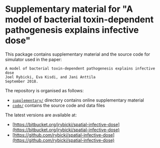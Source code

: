 # Supplementary material for "A model of bacterial toxin-dependent pathogenesis explains infective dose"

This package contains supplementary material and the source code for simulator used in the paper:

    A model of bacterial toxin-dependent pathogenesis explains infective dose
    Joel Rybicki, Eva Kisdi, and Jani Anttila
    September 2018.

The repository is organised as follows:

* [`supplementary/`](supplementary/README.md) directory contains online supplementary material
* [`code/`](code/README.md) contains the source code and data files

The latest versions are available at:

* [https://bitbucket.org/jrybicki/spatial-infective-dose](https://bitbucket.org/jrybicki/spatial-infective-dose)
* [https://github.com/rybicki/spatial-infective-dose](https://github.com/rybicki/spatial-infective-dose)

